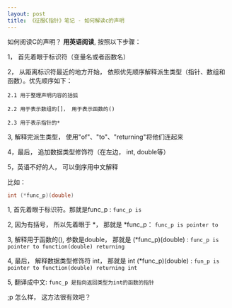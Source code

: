 ```yaml
---
layout: post
title: 《征服C指针》笔记 - 如何解读c的声明
---
```


如何阅读C的声明？ **用英语阅读**, 按照以下步骤：

1， 首先着眼于标识符（变量名或者函数名）

2， 从距离标识符最近的地方开始， 依照优先顺序解释派生类型（指针、数组和函数）。优先顺序如下：

    2.1 用于整理声明内容的括弧

    2.2 用于表示数组的[]， 用于表示函数的()

    2.3 用于表示指针的*

3, 解释完派生类型， 使用"of"、"to"、"returning"将他们连起来

4，最后， 追加数据类型修饰符（在左边， int, double等）

5，英语不好的人， 可以倒序用中文解释

比如：

```c
int (*func_p)(double)
```

1, 首先着眼于标识符。那就是func_p : `func_p is`

2, 因为有括号， 所以先着眼于 *， 那就是 *func_p： `func_p is pointer to`

3, 解释用于函数的(), 参数是double， 那就是 (*func_p)(double) : `func_p is pointer to function(double) returning`

4, 最后， 解释数据类型修饰符 int， 那就是 int (*func_p)(double) : `fun_p is pointer to function(double) returning int`

5, 翻译成中文: `func_p 是指向返回类型为int的函数的指针`

;p 怎么样， 这方法很有效吧？
